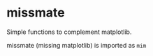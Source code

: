 # missmate
Simple functions to complement matplotlib.

missmate (missing matplotlib) is imported as `mim`

